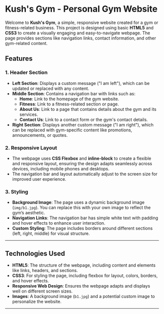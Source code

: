 # Kush's Gym - Personal Gym Website

Welcome to **Kush's Gym**, a simple, responsive website created for a gym or fitness-related business. This project is designed using basic **HTML5** and **CSS3** to create a visually engaging and easy-to-navigate webpage. The page provides sections like navigation links, contact information, and other gym-related content.

## Features

### 1. **Header Section**
   - **Left Section**: Displays a custom message ("I am left"), which can be updated or replaced with any content.
   - **Middle Section**: Contains a navigation bar with links such as:
     - **Home**: Link to the homepage of the gym website.
     - **Fitness**: Link to a fitness-related section or page.
     - **About Us**: Link to a page that contains details about the gym and its services.
     - **Contact Us**: Link to a contact form or the gym's contact details.
   - **Right Section**: Displays another custom message ("I am right"), which can be replaced with gym-specific content like promotions, announcements, or quotes.

### 2. **Responsive Layout**
   - The webpage uses **CSS Flexbox** and **inline-block** to create a flexible and responsive layout, ensuring the design adapts seamlessly across devices, including mobile phones and desktops.
   - The navigation bar and layout automatically adjust to the screen size for improved user experience.

### 3. **Styling**
   - **Background Image**: The page uses a dynamic background image (`img/b1.jpg`). You can replace this with your own image to reflect the gym’s aesthetic.
   - **Navigation Links**: The navigation bar has simple white text with padding and hover effects to enhance user interaction.
   - **Custom Styling**: The page includes borders around different sections (left, right, middle) for visual structure.

---

## Technologies Used

- **HTML5**: The structure of the webpage, including content and elements like links, headers, and sections.
- **CSS3**: For styling the page, including flexbox for layout, colors, borders, and hover effects.
- **Responsive Web Design**: Ensures the webpage adapts and displays well on different screen sizes.
- **Images**: A background image (`b1.jpg`) and a potential custom image to personalize the website.

---


